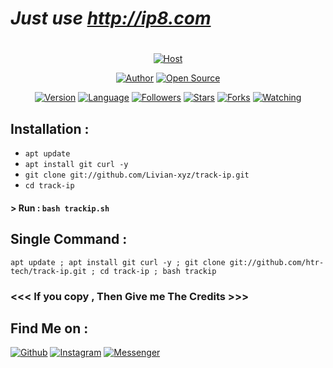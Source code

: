 # ***Just use http://ip8.com***
#

<p align="center">
<a href="#"><img title="Host" src="https://github.com/Livian-xyz/Get-Token/blob/master/assets/trackip.png"></a>
</p>
<p align="center">
<a href="https://github.com/htr-tech"><img title="Author" src="https://img.shields.io/badge/Author-Livian--xyz-red.svg?style=for-the-badge&logo=github"></a>
<a href="#"><img title="Open Source" src="https://img.shields.io/badge/Open%20Source-%E2%9D%A4-green?style=for-the-badge"></a>
</p>
<p align="center">
<a href="#"><img title="Version" src="https://img.shields.io/badge/Version-2.0-green.svg?style=flat-square"></a>
<a href="#"><img title="Language" src="https://badges.frapsoft.com/bash/v1/bash.png?v=103"></a>
<a href="https://github.com/Livian-xyz/followers"><img title="Followers" src="https://img.shields.io/github/followers/Livian-xyz?color=blue&style=flat-square"></a>
<a href="https://github.com/Livian-xyz/track-ip/stargazers/"><img title="Stars" src="https://img.shields.io/github/stars/Livian-xyz/track-ip?color=red&style=flat-square"></a>
<a href="https://github.com/Livian-xyz/track-ip/network/members"><img title="Forks" src="https://img.shields.io/github/forks/Livian-xyz/track-ip?color=red&style=flat-square"></a>
<a href="https://github.com/Livian-xyz/track-ip/watchers"><img title="Watching" src="https://img.shields.io/github/watchers/Livian-xyz/track-ip?label=Watchers&color=blue&style=flat-square"></a>
</p>

## Installation :

* `apt update`
* `apt install git curl -y`
* `git clone git://github.com/Livian-xyz/track-ip.git`
* `cd track-ip`

#### > Run : `bash trackip.sh`

## Single Command :
```
apt update ; apt install git curl -y ; git clone git://github.com/htr-tech/track-ip.git ; cd track-ip ; bash trackip
```

### <<< If you copy , Then Give me The Credits >>>

## Find Me on :
[![Github](https://img.shields.io/badge/Github-Livian--xyz-green?style=for-the-badge&logo=github)](https://github.com/Livian-xyz)
[![Instagram](https://img.shields.io/badge/IG-%40afriliyanferlly_shishigami-red?style=for-the-badge&logo=instagram)](https://www.instagram.com/tahmid.rayat)
[![Messenger](https://img.shields.io/badge/Chat-Messenger-blue?style=for-the-badge&logo=messenger)](https://m.me/freya.xyz)
